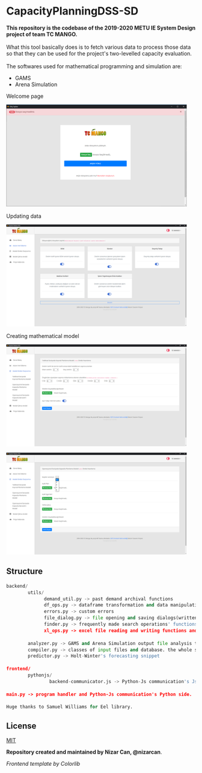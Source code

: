 # CapacityPlanningDSS-SD

**This repository is the codebase of the 2019-2020 METU IE System Design project of team TC MANGO.**
<br /><br />What this tool basically does is to fetch various data to process those data so that they can be 
used for the project's two-levelled capacity evaluation.<br /><br />The softwares used for mathematical 
programming and simulation are:</p>
<ul>
<li>GAMS
<li>Arena Simulation
</ul>

<p>Welcome page</p>
<img src="images/welcome-page.jpg" width=480 height=270>


<p>Updating data</p>
<img src="images/archive-update.jpg" width=480 height=270>


<p>Creating mathematical model</p>
<img src="images/tactical-mm-input.jpg" width=480 height=270>
<p> </p>
<img src="images/operational-mm-input.jpg" width=480 height=270>

<h2>Structure</h2>

```python
backend/
        utils/
              demand_util.py -> past demand archival functions
              df_ops.py -> dataframe transformation and data manipulation functions 
              errors.py -> custom errors
              file_dialog.py -> file opening and saving dialogs(written in python since the frontend is based on javascript)
              finder.py -> frequently made search operations' functions
              xl_ops.py -> excel file reading and writing functions and exceptions handling        
        
        analyzer.py -> GAMS and Arena Simulation output file analysis tools
        compiler.py -> classes of input files and database. the whole system basically runs out of this file
        predictor.py -> Holt-Winter's forecasting snippet

frontend/
        pythonjs/
                backend-communicator.js -> Python-Js communication's Js side.

main.py -> program handler and Python-Js communication's Python side. 

Huge thanks to Samuel Williams for Eel library.


```

## License
[MIT](https://choosealicense.com/licenses/mit/)

**Repository created and maintained by Nizar Can, @nizarcan**.

_Frontend template by Colorlib_

